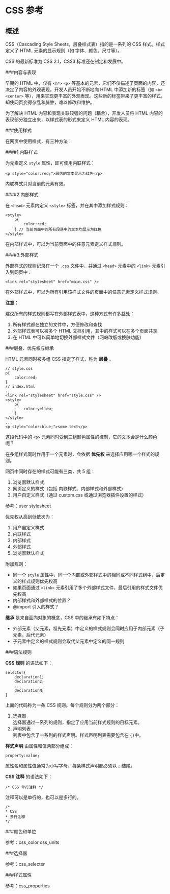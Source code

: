 CSS 参考
========

概述
----

CSS（Cascading Style Sheets，层叠样式表）指的是一系列的 CSS 样式。样式定义了 HTML 元素的显示规则（如 字体、颜色、尺寸等）。

CSS 的最新标准为 CSS 2.1，CSS3 标准还在制定和发展中。

###内容与表现

早期的 HTML 中，仅有 `<h*>` `<p>` 等基本的元素，它们不仅描述了页面的内容，还决定了内容的外观表现。开发人员开始不断地向 HTML 中添加新的标签（如 `<b>` `<center>` 等），用来实现更丰富的外观表现。这些新的标签带来了更丰富的样式，却使网页变得杂乱和臃肿，难以修改和维护。

为了解决 HTML 内容和表现关联较强的问题（耦合），开发人员将 HTML 内容的表现部分独立出来，以样式表的形式来定义 HTML 内容的表现。

###使用样式

在网页中使用样式，有三种方法：

####1.内联样式

为元素定义 `style` 属性，即可使用内联样式：

	<p style="color:red;">段落的文本显示为红色</p>

内联样式只对当前的元素有效。

####2.内部样式

在 `<head>` 元素内定义 `<style>` 标签，并在其中添加样式规则：

	<style>
		p{
			color:red;
		} // 当前页面中的所有段落中的文本均显示为红色
	</style>

在内部样式中，可以为当前页面中的任意元素定义样式规则。

####3.外部样式

外部样式的规则记录在一个 `.css` 文件中，并通过 `<head>` 元素中的 `<link>` 元素引入到网页中：

	<link rel="stylesheet" href="main.css" />

在外部样式中，可以为所有引用该样式文件的页面中的任意元素定义样式规则。

__注意：__

建议所有的样式规则都写在外部样式表中，这种方式有许多益处：

1. 所有样式都在独立的文件中，方便修改和查找
2. 外部样式表可以被多个 HTML 文档引用，其中的样式可以在多个页面共享
3. 在 HTML 中可以简单地切换外部样式文件（网站改版或换肤功能）

###层叠、优先权与继承

HTML 元素同时被多组 CSS 指定了样式，称为 __层叠__ 。

	// style.css
	p{
		color:red;
	}
	// index.html
	...
	<link rel="stylesheet" href="style.css" />
	<style>
		p{
			color:yellow;
		}
	</style>
	...
	<p style="color:blue;">some text</p>

这段代码中的 `<p>` 元素同时受到三组颜色属性的控制，它的文本会是什么颜色呢？

在多组样式同时作用于一个元素时，会依据 __优先权__ 来选择应用哪一个样式的规则。

网页中同时存在的样式可能有三类，共 5 组：

1. 浏览器默认样式
2. 网页定义的样式（包括 内联样式、内部样式和外部样式）
3. 用户自定义样式（通过 custom.css 或通过浏览器插件设置的样式）

参考：user stylesheet

优先权从高到低依次为：

1. 用户自定义样式
2. 内联样式
3. 内部样式
4. 外部样式
5. 浏览器默认样式

附加规则：

+ 同一个 `style` 属性中，同一个内部或外部样式中的相同或不同样式组中，后定义的样式规则优先权高
+ 如果页面通过 `<link>` 元素引用了多个外部样式文件，最后引用的样式文件优先权高
+ 内部样式和外部样式的位置？
+ @import 引入的样式？

__继承__ 是来自面向对象的概念，CSS 中的继承有如下特点：

+ 外部元素（父元素，祖先元素）中定义的样式规则会同时应用于内部元素（子元素，后代元素）
+ 子元素中定义的样式规则会取代父元素中定义的同一规则

###语法规则

__CSS 规则__ 的语法如下：

	selector{
		declaration1;
		declaration2;
		...
		declarationN;
	}

上面的代码称为一条 CSS 规则。每个规则分为两个部分：

1. 选择器  
	选择器通过一系列的规则，指定了应用当前样式规则的目标元素。
2. 声明列表  
	列表中包含了一系列的样式声明。样式声明列表需要包含在 `{}`中。

__样式声明__ 由属性和值两部分组成：

	property:value;

属性名和属性值通常为小写字母，每条样式声明都必须以 `;` 结尾。

__CSS 注释__ 的语法如下：

	/* CSS 单行注释 */

注释可以是单行的，也可以是多行的。

	/*
	* CSS
	* 多行注释
	*/

###颜色和单位

参考：css_color css_units

###选择器

参考：css_selecter

###样式属性

参考：css_properties